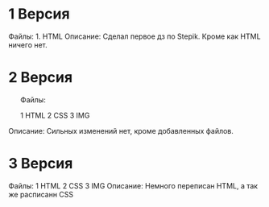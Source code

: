 <h1> 1 Версия </h1>   
  Файлы:
    1. HTML
  Описание: Сделал первое дз по Stepik. Кроме как HTML ничего нет.
<h1>2 Версия</h1>
  <ul><p>Файлы:</p>
    1 HTML
    2 CSS
    3 IMG
  </ul>
  <p>Описание: Сильных изменений нет, кроме добавленных файлов.</p>
<h1>3 Версия</h1>
  Файлы:
    1 HTML
    2 CSS
    3 IMG
  Описание:  Немного переписан HTML, а так же расписанн CSS 
